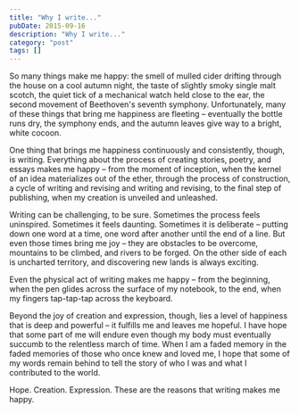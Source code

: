 ```yaml
---
title: "Why I write..."
pubDate: 2015-09-16
description: "Why I write..."
category: "post"
tags: []
---
```


So many things make me happy: the smell of mulled cider drifting through the house on a cool autumn night, the taste of slightly smoky single malt scotch, the quiet tick of a mechanical watch held close to the ear, the second movement of Beethoven's seventh symphony. Unfortunately, many of these things that bring me happiness are fleeting – eventually the bottle runs dry, the symphony ends, and the autumn leaves give way to a bright, white cocoon.

One thing that brings me happiness continuously and consistently, though, is writing. Everything about the process of creating stories, poetry, and essays makes me happy – from the moment of inception, when the kernel of an idea materializes out of the ether, through the process of construction, a cycle of writing and revising and writing and revising, to the final step of publishing, when my creation is unveiled and unleashed.

Writing can be challenging, to be sure. Sometimes the process feels uninspired. Sometimes it feels daunting. Sometimes it is deliberate – putting down one word at a time, one word after another until the end of a line. But even those times bring me joy – they are obstacles to be overcome, mountains to be climbed, and rivers to be forged. On the other side of each is uncharted territory, and discovering new lands is always exciting.

Even the physical act of writing makes me happy – from the beginning, when the pen glides across the surface of my notebook, to the end, when my fingers tap-tap-tap across the keyboard.

Beyond the joy of creation and expression, though, lies a level of happiness that is deep and powerful – it fulfills me and leaves me hopeful. I have hope that some part of me will endure even though my body must eventually succumb to the relentless march of time. When I am a faded memory in the faded memories of those who once knew and loved me, I hope that some of my words remain behind to tell the story of who I was and what I contributed to the world.

Hope. Creation. Expression. These are the reasons that writing makes me happy.
